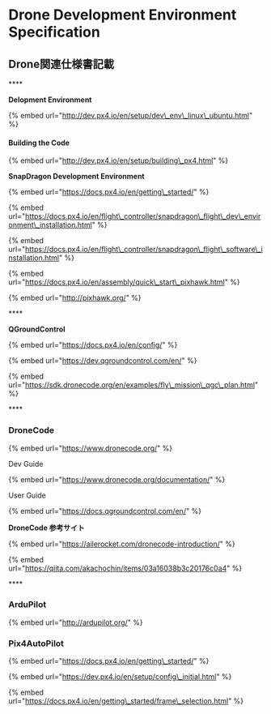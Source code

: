 # Drone Development Environment Specification

## Drone関連仕様書記載

\*\*\*\*

**Delopment Environment**

{% embed url="http://dev.px4.io/en/setup/dev\_env\_linux\_ubuntu.html" %}

#### Building the Code

{% embed url="http://dev.px4.io/en/setup/building\_px4.html" %}

**SnapDragon Development Environment**

{% embed url="https://docs.px4.io/en/getting\_started/" %}

{% embed url="https://docs.px4.io/en/flight\_controller/snapdragon\_flight\_dev\_environment\_installation.html" %}

{% embed url="https://docs.px4.io/en/flight\_controller/snapdragon\_flight\_software\_installation.html" %}

{% embed url="https://docs.px4.io/en/assembly/quick\_start\_pixhawk.html" %}

{% embed url="http://pixhawk.org/" %}

\*\*\*\*

**QGroundControl**

{% embed url="https://docs.px4.io/en/config/" %}

{% embed url="https://dev.qgroundcontrol.com/en/" %}

{% embed url="https://sdk.dronecode.org/en/examples/fly\_mission\_qgc\_plan.html" %}

\*\*\*\*

### **DroneCode**

{% embed url="https://www.dronecode.org/" %}

Dev Guide

{% embed url="https://www.dronecode.org/documentation/" %}

User Guide

{% embed url="https://docs.qgroundcontrol.com/en/" %}

**DroneCode 参考サイト**

{% embed url="https://ailerocket.com/dronecode-introduction/" %}

{% embed url="https://qiita.com/akachochin/items/03a16038b3c20176c0a4" %}

\*\*\*\*

### ArduPilot

{% embed url="http://ardupilot.org/" %}



### **Pix4AutoPilot**

{% embed url="https://docs.px4.io/en/getting\_started/" %}

{% embed url="https://dev.px4.io/en/setup/config\_initial.html" %}

{% embed url="https://docs.px4.io/en/getting\_started/frame\_selection.html" %}



